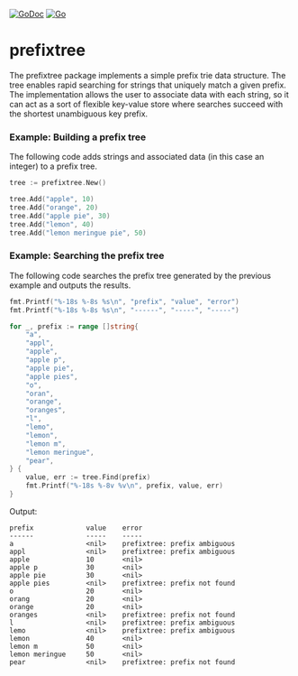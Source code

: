 [![GoDoc](https://godoc.org/github.com/beevik/prefixtree?status.svg)](https://godoc.org/github.com/beevik/prefixtree)
[![Go](https://github.com/beevik/prefixtree/actions/workflows/go.yml/badge.svg)](https://github.com/beevik/prefixtree/actions/workflows/go.yml)

prefixtree
==========

The prefixtree package implements a simple prefix trie data structure.
The tree enables rapid searching for strings that uniquely match a given
prefix. The implementation allows the user to associate data with each
string, so it can act as a sort of flexible key-value store where
searches succeed with the shortest unambiguous key prefix.

### Example: Building a prefix tree

The following code adds strings and associated data (in this case an integer)
to a prefix tree.

```go
tree := prefixtree.New()

tree.Add("apple", 10)
tree.Add("orange", 20)
tree.Add("apple pie", 30)
tree.Add("lemon", 40)
tree.Add("lemon meringue pie", 50)
```

### Example: Searching the prefix tree

The following code searches the prefix tree generated by the
previous example and outputs the results.

```go
fmt.Printf("%-18s %-8s %s\n", "prefix", "value", "error")
fmt.Printf("%-18s %-8s %s\n", "------", "-----", "-----")

for _, prefix := range []string{
    "a",
    "appl",
    "apple",
    "apple p",
    "apple pie",
    "apple pies",
    "o",
    "oran",
    "orange",
    "oranges",
    "l",
    "lemo",
    "lemon",
    "lemon m",
    "lemon meringue",
    "pear",
} {
    value, err := tree.Find(prefix)
    fmt.Printf("%-18s %-8v %v\n", prefix, value, err)
}
```

Output:
```
prefix             value    error
------             -----    -----
a                  <nil>    prefixtree: prefix ambiguous
appl               <nil>    prefixtree: prefix ambiguous
apple              10       <nil>
apple p            30       <nil>
apple pie          30       <nil>
apple pies         <nil>    prefixtree: prefix not found
o                  20       <nil>
orang              20       <nil>
orange             20       <nil>
oranges            <nil>    prefixtree: prefix not found
l                  <nil>    prefixtree: prefix ambiguous
lemo               <nil>    prefixtree: prefix ambiguous
lemon              40       <nil>
lemon m            50       <nil>
lemon meringue     50       <nil>
pear               <nil>    prefixtree: prefix not found
```
